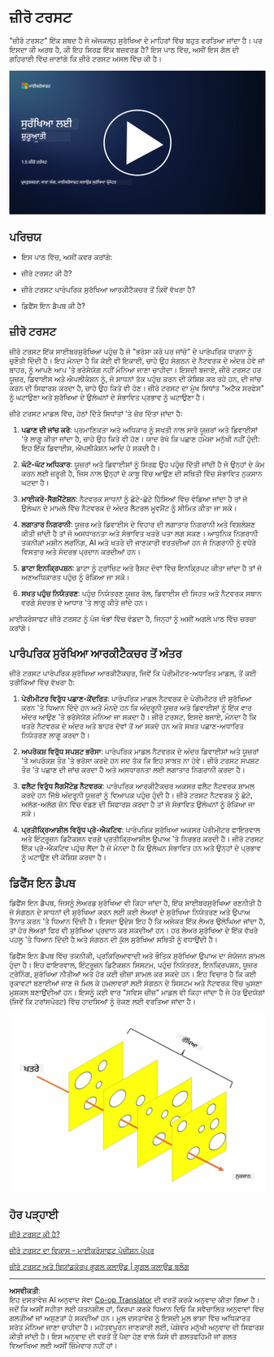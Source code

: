 <!--
CO_OP_TRANSLATOR_METADATA:
{
  "original_hash": "75f77f972d2233c584f87c1eb96c983b",
  "translation_date": "2025-09-03T23:46:36+00:00",
  "source_file": "1.5 Zero trust.md",
  "language_code": "pa"
}
-->
# ਜ਼ੀਰੋ ਟਰਸਟ

"ਜ਼ੀਰੋ ਟਰਸਟ" ਇੱਕ ਸ਼ਬਦ ਹੈ ਜੋ ਅੱਜਕਲ੍ਹ ਸੁਰੱਖਿਆ ਦੇ ਮਾਹਿਰਾਂ ਵਿੱਚ ਬਹੁਤ ਵਰਤਿਆ ਜਾਂਦਾ ਹੈ। ਪਰ ਇਸਦਾ ਕੀ ਅਰਥ ਹੈ, ਕੀ ਇਹ ਸਿਰਫ਼ ਇੱਕ ਬਜ਼ਵਰਡ ਹੈ? ਇਸ ਪਾਠ ਵਿੱਚ, ਅਸੀਂ ਇਸ ਗੱਲ ਦੀ ਗਹਿਰਾਈ ਵਿੱਚ ਜਾਣਾਂਗੇ ਕਿ ਜ਼ੀਰੋ ਟਰਸਟ ਅਸਲ ਵਿੱਚ ਕੀ ਹੈ।

[![ਵੀਡੀਓ ਦੇਖੋ](../../translated_images/1-5_placeholder.36b707a8de54c96991f42d1e0a5979771993f470834d818e581c8de8c447bc5b.pa.png)](https://learn-video.azurefd.net/vod/player?id=ee1551cc-e7a5-4db6-a897-c286abe68a69)

## ਪਰਿਚਯ

 - ਇਸ ਪਾਠ ਵਿੱਚ, ਅਸੀਂ ਕਵਰ ਕਰਾਂਗੇ:
   
   
 - ਜ਼ੀਰੋ ਟਰਸਟ ਕੀ ਹੈ?

   
  

 - ਜ਼ੀਰੋ ਟਰਸਟ ਪਾਰੰਪਰਿਕ ਸੁਰੱਖਿਆ ਆਰਕੀਟੈਕਚਰ ਤੋਂ ਕਿਵੇਂ ਵੱਖਰਾ ਹੈ?

   
   

 - ਡਿਫੈਂਸ ਇਨ ਡੈਪਥ ਕੀ ਹੈ?

## ਜ਼ੀਰੋ ਟਰਸਟ

ਜ਼ੀਰੋ ਟਰਸਟ ਇੱਕ ਸਾਈਬਰਸੁਰੱਖਿਆ ਪਹੁੰਚ ਹੈ ਜੋ "ਭਰੋਸਾ ਕਰੋ ਪਰ ਜਾਂਚੋ" ਦੇ ਪਾਰੰਪਰਿਕ ਧਾਰਨਾ ਨੂੰ ਚੁਣੌਤੀ ਦਿੰਦੀ ਹੈ। ਇਹ ਮੰਨਦਾ ਹੈ ਕਿ ਕੋਈ ਵੀ ਇਕਾਈ, ਚਾਹੇ ਉਹ ਸੰਗਠਨ ਦੇ ਨੈਟਵਰਕ ਦੇ ਅੰਦਰ ਹੋਵੇ ਜਾਂ ਬਾਹਰ, ਨੂੰ ਆਪਣੇ ਆਪ 'ਤੇ ਭਰੋਸੇਯੋਗ ਨਹੀਂ ਮੰਨਿਆ ਜਾਣਾ ਚਾਹੀਦਾ। ਇਸਦੀ ਬਜਾਏ, ਜ਼ੀਰੋ ਟਰਸਟ ਹਰ ਯੂਜ਼ਰ, ਡਿਵਾਈਸ ਅਤੇ ਐਪਲੀਕੇਸ਼ਨ ਨੂੰ, ਜੋ ਸਾਧਨਾਂ ਤੱਕ ਪਹੁੰਚ ਕਰਨ ਦੀ ਕੋਸ਼ਿਸ਼ ਕਰ ਰਹੇ ਹਨ, ਦੀ ਜਾਂਚ ਕਰਨ ਦੀ ਸਿਫਾਰਸ਼ ਕਰਦਾ ਹੈ, ਚਾਹੇ ਉਹ ਕਿਤੇ ਵੀ ਹੋਣ। ਜ਼ੀਰੋ ਟਰਸਟ ਦਾ ਮੁੱਖ ਸਿਧਾਂਤ "ਅਟੈਕ ਸਰਫੇਸ" ਨੂੰ ਘਟਾਉਣਾ ਅਤੇ ਸੁਰੱਖਿਆ ਦੇ ਉਲੰਘਨਾਂ ਦੇ ਸੰਭਾਵਿਤ ਪ੍ਰਭਾਵ ਨੂੰ ਘਟਾਉਣਾ ਹੈ।

ਜ਼ੀਰੋ ਟਰਸਟ ਮਾਡਲ ਵਿੱਚ, ਹੇਠਾਂ ਦਿੱਤੇ ਸਿਧਾਂਤਾਂ 'ਤੇ ਜ਼ੋਰ ਦਿੱਤਾ ਜਾਂਦਾ ਹੈ:

1. **ਪਛਾਣ ਦੀ ਜਾਂਚ ਕਰੋ**: ਪ੍ਰਮਾਣਿਕਤਾ ਅਤੇ ਅਧਿਕਾਰ ਨੂੰ ਸਖਤੀ ਨਾਲ ਸਾਰੇ ਯੂਜ਼ਰਾਂ ਅਤੇ ਡਿਵਾਈਸਾਂ 'ਤੇ ਲਾਗੂ ਕੀਤਾ ਜਾਂਦਾ ਹੈ, ਚਾਹੇ ਉਹ ਕਿਤੇ ਵੀ ਹੋਣ। ਯਾਦ ਰੱਖੋ ਕਿ ਪਛਾਣ ਹਮੇਸ਼ਾ ਮਨੁੱਖੀ ਨਹੀਂ ਹੁੰਦੀ: ਇਹ ਇੱਕ ਡਿਵਾਈਸ, ਐਪਲੀਕੇਸ਼ਨ ਆਦਿ ਹੋ ਸਕਦੀ ਹੈ।

2. **ਘੱਟੋ-ਘੱਟ ਅਧਿਕਾਰ**: ਯੂਜ਼ਰਾਂ ਅਤੇ ਡਿਵਾਈਸਾਂ ਨੂੰ ਸਿਰਫ਼ ਉਹ ਪਹੁੰਚ ਦਿੱਤੀ ਜਾਂਦੀ ਹੈ ਜੋ ਉਨ੍ਹਾਂ ਦੇ ਕੰਮ ਕਰਨ ਲਈ ਜ਼ਰੂਰੀ ਹੈ, ਜਿਸ ਨਾਲ ਉਨ੍ਹਾਂ ਦੇ ਕਾਬੂ ਵਿੱਚ ਆਉਣ ਦੀ ਸਥਿਤੀ ਵਿੱਚ ਸੰਭਾਵਿਤ ਨੁਕਸਾਨ ਘਟਦਾ ਹੈ।

3. **ਮਾਈਕਰੋ-ਸੈਗਮੈਂਟੇਸ਼ਨ**: ਨੈਟਵਰਕ ਸਾਧਨਾਂ ਨੂੰ ਛੋਟੇ-ਛੋਟੇ ਹਿੱਸਿਆਂ ਵਿੱਚ ਵੰਡਿਆ ਜਾਂਦਾ ਹੈ ਤਾਂ ਜੋ ਉਲੰਘਨ ਦੇ ਮਾਮਲੇ ਵਿੱਚ ਨੈਟਵਰਕ ਦੇ ਅੰਦਰ ਲੈਟਰਲ ਮੂਵਮੈਂਟ ਨੂੰ ਸੀਮਿਤ ਕੀਤਾ ਜਾ ਸਕੇ।

4. **ਲਗਾਤਾਰ ਨਿਗਰਾਨੀ**: ਯੂਜ਼ਰ ਅਤੇ ਡਿਵਾਈਸ ਦੇ ਵਿਹਾਰ ਦੀ ਲਗਾਤਾਰ ਨਿਗਰਾਨੀ ਅਤੇ ਵਿਸ਼ਲੇਸ਼ਣ ਕੀਤੀ ਜਾਂਦੀ ਹੈ ਤਾਂ ਜੋ ਅਸਧਾਰਨਤਾ ਅਤੇ ਸੰਭਾਵਿਤ ਖਤਰੇ ਪਤਾ ਲਗ ਸਕਣ। ਆਧੁਨਿਕ ਨਿਗਰਾਨੀ ਤਕਨੀਕਾਂ ਮਸ਼ੀਨ ਲਰਨਿੰਗ, AI ਅਤੇ ਖਤਰੇ ਦੀ ਜਾਣਕਾਰੀ ਵਰਤਦੀਆਂ ਹਨ ਜੋ ਨਿਗਰਾਨੀ ਨੂੰ ਵਧੇਰੇ ਵਿਸਤਾਰ ਅਤੇ ਸੰਦਰਭ ਪ੍ਰਦਾਨ ਕਰਦੀਆਂ ਹਨ।

5. **ਡਾਟਾ ਇਨਕ੍ਰਿਪਸ਼ਨ**: ਡਾਟਾ ਨੂੰ ਟ੍ਰਾਂਜ਼ਿਟ ਅਤੇ ਰੈਸਟ ਦੋਵਾਂ ਵਿੱਚ ਇਨਕ੍ਰਿਪਟ ਕੀਤਾ ਜਾਂਦਾ ਹੈ ਤਾਂ ਜੋ ਅਣਅਧਿਕਾਰਤ ਪਹੁੰਚ ਨੂੰ ਰੋਕਿਆ ਜਾ ਸਕੇ।

6. **ਸਖਤ ਪਹੁੰਚ ਨਿਯੰਤਰਣ**: ਪਹੁੰਚ ਨਿਯੰਤਰਣ ਯੂਜ਼ਰ ਰੋਲ, ਡਿਵਾਈਸ ਦੀ ਸਿਹਤ ਅਤੇ ਨੈਟਵਰਕ ਸਥਾਨ ਵਰਗੇ ਸੰਦਰਭ ਦੇ ਆਧਾਰ 'ਤੇ ਲਾਗੂ ਕੀਤੇ ਜਾਂਦੇ ਹਨ।

ਮਾਈਕਰੋਸਾਫਟ ਜ਼ੀਰੋ ਟਰਸਟ ਨੂੰ ਪੰਜ ਖੰਭਾਂ ਵਿੱਚ ਵੰਡਦਾ ਹੈ, ਜਿਨ੍ਹਾਂ ਨੂੰ ਅਸੀਂ ਅਗਲੇ ਪਾਠ ਵਿੱਚ ਚਰਚਾ ਕਰਾਂਗੇ।

## ਪਾਰੰਪਰਿਕ ਸੁਰੱਖਿਆ ਆਰਕੀਟੈਕਚਰ ਤੋਂ ਅੰਤਰ

ਜ਼ੀਰੋ ਟਰਸਟ ਪਾਰੰਪਰਿਕ ਸੁਰੱਖਿਆ ਆਰਕੀਟੈਕਚਰ, ਜਿਵੇਂ ਕਿ ਪੇਰੀਮੀਟਰ-ਅਧਾਰਿਤ ਮਾਡਲ, ਤੋਂ ਕਈ ਤਰੀਕਿਆਂ ਵਿੱਚ ਵੱਖਰਾ ਹੈ:

1. **ਪੇਰੀਮੀਟਰ ਵਿਰੁੱਧ ਪਛਾਣ-ਕੇਂਦਰਿਤ**: ਪਾਰੰਪਰਿਕ ਮਾਡਲ ਨੈਟਵਰਕ ਦੇ ਪੇਰੀਮੀਟਰ ਦੀ ਸੁਰੱਖਿਆ ਕਰਨ 'ਤੇ ਧਿਆਨ ਦਿੰਦੇ ਹਨ ਅਤੇ ਮੰਨਦੇ ਹਨ ਕਿ ਅੰਦਰੂਨੀ ਯੂਜ਼ਰ ਅਤੇ ਡਿਵਾਈਸਾਂ ਨੂੰ ਇੱਕ ਵਾਰ ਅੰਦਰ ਆਉਣ 'ਤੇ ਭਰੋਸੇਯੋਗ ਮੰਨਿਆ ਜਾ ਸਕਦਾ ਹੈ। ਜ਼ੀਰੋ ਟਰਸਟ, ਇਸਦੇ ਬਜਾਏ, ਮੰਨਦਾ ਹੈ ਕਿ ਖਤਰੇ ਨੈਟਵਰਕ ਦੇ ਅੰਦਰ ਅਤੇ ਬਾਹਰ ਦੋਵਾਂ ਤੋਂ ਆ ਸਕਦੇ ਹਨ ਅਤੇ ਸਖਤ ਪਛਾਣ-ਅਧਾਰਿਤ ਨਿਯੰਤਰਣ ਲਾਗੂ ਕਰਦਾ ਹੈ।

2. **ਅਪਰੋਕਸ਼ ਵਿਰੁੱਧ ਸਪਸ਼ਟ ਭਰੋਸਾ**: ਪਾਰੰਪਰਿਕ ਮਾਡਲ ਨੈਟਵਰਕ ਦੇ ਅੰਦਰ ਡਿਵਾਈਸਾਂ ਅਤੇ ਯੂਜ਼ਰਾਂ 'ਤੇ ਅਪਰੋਕਸ਼ ਤੌਰ 'ਤੇ ਭਰੋਸਾ ਕਰਦੇ ਹਨ ਜਦ ਤੱਕ ਕਿ ਇਹ ਸਾਬਤ ਨਾ ਹੋਵੇ। ਜ਼ੀਰੋ ਟਰਸਟ ਸਪਸ਼ਟ ਤੌਰ 'ਤੇ ਪਛਾਣ ਦੀ ਜਾਂਚ ਕਰਦਾ ਹੈ ਅਤੇ ਅਸਧਾਰਨਤਾ ਲਈ ਲਗਾਤਾਰ ਨਿਗਰਾਨੀ ਕਰਦਾ ਹੈ।

3. **ਫਲੈਟ ਵਿਰੁੱਧ ਸੈਗਮੈਂਟੇਡ ਨੈਟਵਰਕ**: ਪਾਰੰਪਰਿਕ ਆਰਕੀਟੈਕਚਰ ਅਕਸਰ ਫਲੈਟ ਨੈਟਵਰਕ ਸ਼ਾਮਲ ਕਰਦੇ ਹਨ ਜਿੱਥੇ ਅੰਦਰੂਨੀ ਯੂਜ਼ਰਾਂ ਨੂੰ ਵਿਆਪਕ ਪਹੁੰਚ ਹੁੰਦੀ ਹੈ। ਜ਼ੀਰੋ ਟਰਸਟ ਨੈਟਵਰਕ ਨੂੰ ਛੋਟੇ, ਅਲੱਗ-ਅਲੱਗ ਜ਼ੋਨ ਵਿੱਚ ਵੰਡਣ ਦੀ ਸਿਫਾਰਸ਼ ਕਰਦਾ ਹੈ ਤਾਂ ਜੋ ਸੰਭਾਵਿਤ ਉਲੰਘਨਾਂ ਨੂੰ ਰੋਕਿਆ ਜਾ ਸਕੇ।

4. **ਪ੍ਰਤੀਕ੍ਰਿਆਸ਼ੀਲ ਵਿਰੁੱਧ ਪ੍ਰੋ-ਐਕਟਿਵ**: ਪਾਰੰਪਰਿਕ ਸੁਰੱਖਿਆ ਅਕਸਰ ਪੇਰੀਮੀਟਰ ਫਾਇਰਵਾਲ ਅਤੇ ਇੰਟ੍ਰੂਜ਼ਨ ਡਿਟੈਕਸ਼ਨ ਵਰਗੇ ਪ੍ਰਤੀਕ੍ਰਿਆਸ਼ੀਲ ਉਪਾਅ 'ਤੇ ਨਿਰਭਰ ਕਰਦੀ ਹੈ। ਜ਼ੀਰੋ ਟਰਸਟ ਇੱਕ ਪ੍ਰੋ-ਐਕਟਿਵ ਪਹੁੰਚ ਲੈਂਦਾ ਹੈ ਜੋ ਮੰਨਦਾ ਹੈ ਕਿ ਉਲੰਘਨ ਸੰਭਾਵਿਤ ਹਨ ਅਤੇ ਉਨ੍ਹਾਂ ਦੇ ਪ੍ਰਭਾਵ ਨੂੰ ਘਟਾਉਣ ਦੀ ਕੋਸ਼ਿਸ਼ ਕਰਦਾ ਹੈ।

## ਡਿਫੈਂਸ ਇਨ ਡੈਪਥ

ਡਿਫੈਂਸ ਇਨ ਡੈਪਥ, ਜਿਸਨੂੰ ਲੇਅਰਡ ਸੁਰੱਖਿਆ ਵੀ ਕਿਹਾ ਜਾਂਦਾ ਹੈ, ਇੱਕ ਸਾਈਬਰਸੁਰੱਖਿਆ ਰਣਨੀਤੀ ਹੈ ਜੋ ਸੰਗਠਨ ਦੇ ਸਾਧਨਾਂ ਦੀ ਸੁਰੱਖਿਆ ਕਰਨ ਲਈ ਕਈ ਲੇਅਰਾਂ ਦੇ ਸੁਰੱਖਿਆ ਨਿਯੰਤਰਣ ਅਤੇ ਉਪਾਅ ਤੈਨਾਤ ਕਰਨ 'ਤੇ ਧਿਆਨ ਦਿੰਦੀ ਹੈ। ਇਸਦਾ ਉਦੇਸ਼ ਇਹ ਹੈ ਕਿ ਅਜੇਕਰ ਇੱਕ ਲੇਅਰ ਉਲੰਘਿਆ ਜਾਂਦਾ ਹੈ, ਤਾਂ ਹੋਰ ਲੇਅਰਾਂ ਫਿਰ ਵੀ ਸੁਰੱਖਿਆ ਪ੍ਰਦਾਨ ਕਰ ਸਕਦੀਆਂ ਹਨ। ਹਰ ਲੇਅਰ ਸੁਰੱਖਿਆ ਦੇ ਇੱਕ ਵੱਖਰੇ ਪਹਲੂ 'ਤੇ ਧਿਆਨ ਦਿੰਦੀ ਹੈ ਅਤੇ ਸੰਗਠਨ ਦੀ ਕੁੱਲ ਸੁਰੱਖਿਆ ਸਥਿਤੀ ਨੂੰ ਵਧਾਉਂਦੀ ਹੈ।

ਡਿਫੈਂਸ ਇਨ ਡੈਪਥ ਵਿੱਚ ਤਕਨੀਕੀ, ਪ੍ਰਕਿਰਿਆਵਾਦੀ ਅਤੇ ਭੌਤਿਕ ਸੁਰੱਖਿਆ ਉਪਾਅ ਦਾ ਸੰਯੋਜਨ ਸ਼ਾਮਲ ਹੁੰਦਾ ਹੈ। ਇਹ ਫਾਇਰਵਾਲ, ਇੰਟ੍ਰੂਜ਼ਨ ਡਿਟੈਕਸ਼ਨ ਸਿਸਟਮ, ਪਹੁੰਚ ਨਿਯੰਤਰਣ, ਇਨਕ੍ਰਿਪਸ਼ਨ, ਯੂਜ਼ਰ ਟ੍ਰੇਨਿੰਗ, ਸੁਰੱਖਿਆ ਨੀਤੀਆਂ ਅਤੇ ਹੋਰ ਕਈ ਚੀਜ਼ਾਂ ਸ਼ਾਮਲ ਕਰ ਸਕਦੇ ਹਨ। ਇਹ ਵਿਚਾਰ ਹੈ ਕਿ ਕਈ ਰੁਕਾਵਟਾਂ ਬਣਾਈਆਂ ਜਾਣ ਜੋ ਮਿਲ ਕੇ ਹਮਲਾਵਰਾਂ ਲਈ ਸੰਗਠਨ ਦੇ ਸਿਸਟਮ ਅਤੇ ਨੈਟਵਰਕ ਵਿੱਚ ਘੁਸਣਾ ਮੁਸ਼ਕਲ ਬਣਾਉਂਦੀਆਂ ਹਨ। ਇਸਨੂੰ ਕਈ ਵਾਰ "ਸਵਿਸ ਚੀਜ਼" ਮਾਡਲ ਵੀ ਕਿਹਾ ਜਾਂਦਾ ਹੈ ਜੋ ਹੋਰ ਉਦਯੋਗਾਂ (ਜਿਵੇਂ ਕਿ ਟਰਾਂਸਪੋਰਟ) ਵਿੱਚ ਹਾਦਸਿਆਂ ਨੂੰ ਰੋਕਣ ਲਈ ਵਰਤਿਆ ਜਾਂਦਾ ਹੈ।

![ਚਿੱਤਰ](../../translated_images/swisscheese.dc1f2a129515c5af146d3fe0b5e69305e16bfb7ae348d0e4d59a02ada9f5e92b.pa.png)

## ਹੋਰ ਪੜ੍ਹਾਈ

[ਜ਼ੀਰੋ ਟਰਸਟ ਕੀ ਹੈ?](https://learn.microsoft.com/security/zero-trust/zero-trust-overview?WT.mc_id=academic-96948-sayoung)

[ਜ਼ੀਰੋ ਟਰਸਟ ਦਾ ਵਿਕਾਸ – ਮਾਈਕਰੋਸਾਫਟ ਪੋਜ਼ੀਸ਼ਨ ਪੇਪਰ](https://query.prod.cms.rt.microsoft.com/cms/api/am/binary/RWJJdT?WT.mc_id=academic-96948-sayoung)

[ਜ਼ੀਰੋ ਟਰਸਟ ਅਤੇ ਬਿਯਾਂਡਕੋਰਪ ਗੂਗਲ ਕਲਾਉਡ | ਗੂਗਲ ਕਲਾਉਡ ਬਲੌਗ](https://cloud.google.com/blog/topics/developers-practitioners/zero-trust-and-beyondcorp-google-cloud)

---

**ਅਸਵੀਕਤੀ**:  
ਇਹ ਦਸਤਾਵੇਜ਼ AI ਅਨੁਵਾਦ ਸੇਵਾ [Co-op Translator](https://github.com/Azure/co-op-translator) ਦੀ ਵਰਤੋਂ ਕਰਕੇ ਅਨੁਵਾਦ ਕੀਤਾ ਗਿਆ ਹੈ। ਜਦੋਂ ਕਿ ਅਸੀਂ ਸਹੀਤਾ ਲਈ ਯਤਨਸ਼ੀਲ ਹਾਂ, ਕਿਰਪਾ ਕਰਕੇ ਧਿਆਨ ਦਿਓ ਕਿ ਸਵੈਚਾਲਿਤ ਅਨੁਵਾਦਾਂ ਵਿੱਚ ਗਲਤੀਆਂ ਜਾਂ ਅਸੁਣਤਾਂ ਹੋ ਸਕਦੀਆਂ ਹਨ। ਮੂਲ ਦਸਤਾਵੇਜ਼ ਨੂੰ ਇਸਦੀ ਮੂਲ ਭਾਸ਼ਾ ਵਿੱਚ ਅਧਿਕਾਰਤ ਸਰੋਤ ਮੰਨਿਆ ਜਾਣਾ ਚਾਹੀਦਾ ਹੈ। ਮਹੱਤਵਪੂਰਨ ਜਾਣਕਾਰੀ ਲਈ, ਪੇਸ਼ੇਵਰ ਮਨੁੱਖੀ ਅਨੁਵਾਦ ਦੀ ਸਿਫਾਰਸ਼ ਕੀਤੀ ਜਾਂਦੀ ਹੈ। ਇਸ ਅਨੁਵਾਦ ਦੀ ਵਰਤੋਂ ਤੋਂ ਪੈਦਾ ਹੋਣ ਵਾਲੇ ਕਿਸੇ ਵੀ ਗਲਤਫਹਿਮੀ ਜਾਂ ਗਲਤ ਵਿਆਖਿਆ ਲਈ ਅਸੀਂ ਜ਼ਿੰਮੇਵਾਰ ਨਹੀਂ ਹਾਂ।